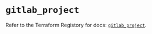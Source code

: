 # `gitlab_project`

Refer to the Terraform Registory for docs: [`gitlab_project`](https://registry.terraform.io/providers/gitlabhq/gitlab/16.1.1/docs/resources/project).

